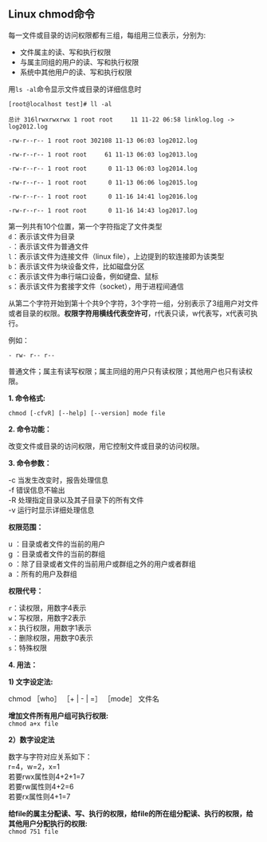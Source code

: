 ## Linux chmod命令

每一文件或目录的访问权限都有三组，每组用三位表示，分别为:
* 文件属主的读、写和执行权限  
* 与属主同组的用户的读、写和执行权限  
* 系统中其他用户的读、写和执行权限  

用`ls -al`命令显示文件或目录的详细信息时

```
[root@localhost test]# ll -al

总计 316lrwxrwxrwx 1 root root     11 11-22 06:58 linklog.log -> log2012.log

-rw-r--r-- 1 root root 302108 11-13 06:03 log2012.log

-rw-r--r-- 1 root root     61 11-13 06:03 log2013.log

-rw-r--r-- 1 root root      0 11-13 06:03 log2014.log

-rw-r--r-- 1 root root      0 11-13 06:06 log2015.log

-rw-r--r-- 1 root root      0 11-16 14:41 log2016.log

-rw-r--r-- 1 root root      0 11-16 14:43 log2017.log
```

第一列共有10个位置，第一个字符指定了文件类型  
`d`：表示该文件为目录  
`-`：表示该文件为普通文件  
`l`：表示该文件为连接文件（linux file），上边提到的软连接即为该类型  
`b`：表示该文件为块设备文件，比如磁盘分区  
`c`：表示该文件为串行端口设备，例如键盘、鼠标  
`s`：表示该文件为套接字文件（socket），用于进程间通信

从第二个字符开始到第十个共9个字符，3个字符一组，分别表示了3组用户对文件或者目录的权限。**权限字符用横线代表空许可**，r代表只读，w代表写，x代表可执行。

例如：

`- rw- r-- r--`

普通文件；属主有读写权限；属主同组的用户只有读权限；其他用户也只有读权限。

**1. 命令格式:**

`chmod [-cfvR] [--help] [--version] mode file `

**2. 命令功能：**

改变文件或目录的访问权限，用它控制文件或目录的访问权限。

**3. 命令参数：**

-c 当发生改变时，报告处理信息  
-f 错误信息不输出  
-R 处理指定目录以及其子目录下的所有文件  
-v 运行时显示详细处理信息  

**权限范围：**

u ：目录或者文件的当前的用户  
g ：目录或者文件的当前的群组  
o ：除了目录或者文件的当前用户或群组之外的用户或者群组  
a ：所有的用户及群组  

**权限代号：**

`r`：读权限，用数字4表示  
`w`：写权限，用数字2表示  
`x`：执行权限，用数字1表示  
`-`：删除权限，用数字0表示  
`s`：特殊权限  

**4. 用法：**

**1) 文字设定法:**

chmod ［who］ ［+ | - | =］ ［mode］ 文件名

**增加文件所有用户组可执行权限:**  
`chmod a+x file`

**2）数字设定法**

数字与字符对应关系如下：  
r=4，w=2，x=1  
若要rwx属性则4+2+1=7  
若要rw属性则4+2=6  
若要rx属性则4+1=7  

**给file的属主分配读、写、执行的权限，给file的所在组分配读、执行的权限，给其他用户分配执行的权限:**  
`chmod 751 file`

